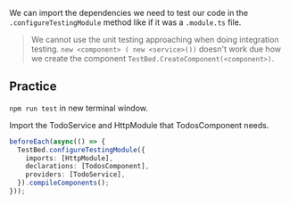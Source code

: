 We can import the dependencies we need to test our code in the `.configureTestingModule` method like if it was a `.module.ts` file.

> We cannot use the unit testing approaching when doing integration testing. `new <component> ( new <service>())` doesn't work due how we create the component `TestBed.CreateComponent(<component>)`.

## Practice

`npm run test` in new terminal window.

Import the TodoService and HttpModule that TodosComponent needs.

```ts
beforeEach(async(() => {
  TestBed.configureTestingModule({
    imports: [HttpModule],
    declarations: [TodosComponent],
    providers: [TodoService],
  }).compileComponents();
}));
```
